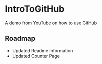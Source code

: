 # IntroToGitHub
A demo from YouTube on how to use GitHub

## Roadmap
* Updated Readme information
* Updated Counter Page